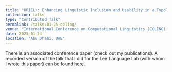 ```yaml
---
title: "URIEL+: Enhancing Linguistic Inclusion and Usability in a Typological and Multilingual Knowledge Base"
collection: talks
type: "Contributed Talk"
permalink: /talks/01-25-coling/
venue: "International Conference on Computational Linguistics (COLING) 2025"
date: 2025-01-24
location: "Abu Dhabi, UAE"
---
```


There is an associated conference paper (check out my publications). A recorded version of the talk that I did for the Lee Language Lab (with whom I wrote this paper) can be found [here](https://www.youtube.com/watch?v=teqLE4P0AiI). 